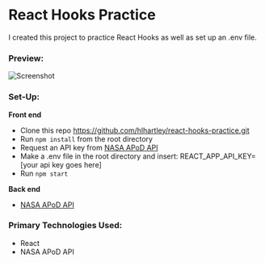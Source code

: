 # React Hooks Practice
I created this project to practice React Hooks as well as set up an .env file.

### Preview:
![Screenshot](nasa-pic-of-the-day.png)

### Set-Up:
**Front end**  
* Clone this repo https://github.com/hlhartley/react-hooks-practice.git
* Run `npm install` from the root directory
* Request an API key from [NASA APoD API](https://api.nasa.gov/index.html#apply-for-an-api-key)
* Make a .env file in the root directory and insert: REACT_APP_API_KEY=[your api key goes here]
* Run `npm start`

**Back end**   
* [NASA APoD API](https://api.nasa.gov/index.html)

### Primary Technologies Used:
* React
* NASA APoD API
